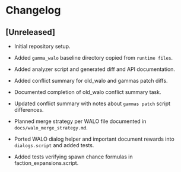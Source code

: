# Changelog

## [Unreleased]
 - Initial repository setup.
 - Added `gamma_walo` baseline directory copied from `runtime files`.


- Added analyzer script and generated diff and API documentation.

- Added conflict summary for old_walo and gammas patch diffs.
- Documented completion of old_walo conflict summary task.
- Updated conflict summary with notes about `gammas patch` script differences.
- Planned merge strategy per WALO file documented in `docs/walo_merge_strategy.md`.
- Ported WALO dialog helper and important document rewards into `dialogs.script` and added tests.
- Added tests verifying spawn chance formulas in faction_expansions.script.
